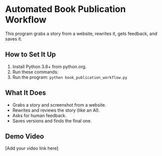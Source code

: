 # Automated Book Publication Workflow
This program grabs a story from a website, rewrites it, gets feedback, and saves it.

## How to Set It Up
1. Install Python 3.8+ from python.org.
2. Run these commands:
3. Run the program: `python book_publication_workflow.py`

## What It Does
- Grabs a story and screenshot from a website.
- Rewrites and reviews the story (like an AI).
- Asks for human feedback.
- Saves versions and finds the final one.

## Demo Video
[Add your video link here]
